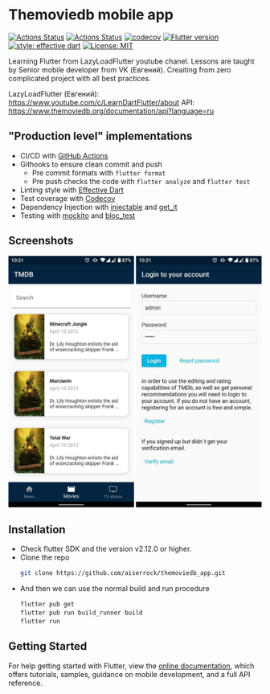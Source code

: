 # Themoviedb mobile app

[![Actions Status](https://github.com/excogitatr/rick-and-morty-info/workflows/deploy/badge.svg?branch=v1.1.0)](https://github.com/excogitatr/rick-and-morty-info/actions?query=workflow%3Adeploy)
[![Actions Status](https://github.com/excogitatr/rick-and-morty-info/workflows/build/badge.svg)](https://github.com/excogitatr/rick-and-morty-info/actions?query=workflow%3Abuild)
[![codecov](https://codecov.io/gh/excogitatr/rick-and-morty-info/branch/master/graph/badge.svg)](https://codecov.io/gh/excogitatr/rick-and-morty-info)
[![Flutter version](https://img.shields.io/badge/flutter-v2.12.0-blue?logo=flutter)](https://flutter.dev/docs/development/tools/sdk/releases)
[![style: effective dart](https://img.shields.io/badge/style-effective_dart-40c4ff.svg)](https://github.com/tenhobi/effective_dart)
[![License: MIT](https://img.shields.io/badge/license-MIT-purple.svg)](https://opensource.org/licenses/MIT)

Learning Flutter from LazyLoadFlutter youtube chanel. Lessons are taught by Senior mobile developer from VK (Евгений).
Creaiting from zero complicated project with all best practices.

LazyLoadFlutter (Евгений): https://www.youtube.com/c/LearnDartFlutter/about
API: https://www.themoviedb.org/documentation/api?language=ru  

## "Production level" implementations

- CI/CD with [GitHub Actions](https://github.com/features/actions)
- Githooks to ensure clean commit and push
  - Pre commit formats with `flutter format`
  - Pre push checks the code with `flutter analyze` and `flutter test`
- Linting style with [Effective Dart](https://dart.dev/guides/language/effective-dart)
- Test coverage with [Codecov](https://codecov.io/)
- Dependency Injection with [injectable](https://pub.dev/packages/injectable) and [get_it](https://pub.dev/packages/get_it)
- Testing with [mockito](https://pub.dev/packages/mockito) and [bloc_test](https://pub.dev/packages/bloc_test)

## Screenshots

<p>
<img src="https://github.com/aiserrock/themoviedb_app/blob/master/img/themoviedb_app1.jpg" alt="Screen 1" width="250">
  <img src="https://github.com/aiserrock/themoviedb_app/blob/master/img/themoviedb_app2.jpg" alt="Screen 1" width="250">
</p>


## Installation

- Check flutter SDK and the version v2.12.0 or higher.
- Clone the repo
  ```sh
  git clone https://github.com/aiserrock/themoviedb_app.git
  ```
- And then we can use the normal build and run procedure
  ```sh
  flutter pub get
  flutter pub run build_runner build
  flutter run
  ```
  
## Getting Started

For help getting started with Flutter, view the
[online documentation](https://flutter.io/docs), which offers tutorials,
samples, guidance on mobile development, and a full API reference.
